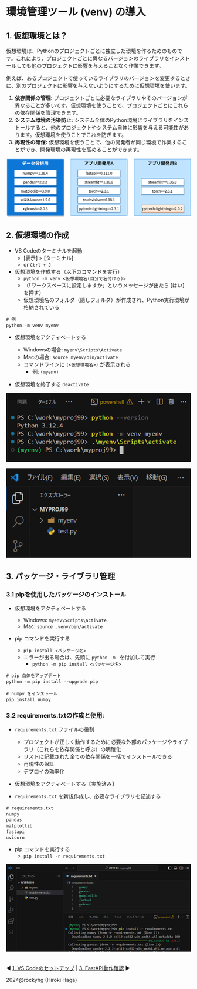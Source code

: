 # 環境管理ツール (venv) の導入

## 1. 仮想環境とは？

仮想環境は、Pythonのプロジェクトごとに独立した環境を作るためのものです。これにより、プロジェクトごとに異なるバージョンのライブラリをインストールしても他のプロジェクトに影響を与えることなく作業できます。

例えば、あるプロジェクトで使っているライブラリのバージョンを変更するときに、別のプロジェクトに影響を与えないようにするために仮想環境を使います。

1. **依存関係の管理:** プロジェクトごとに必要なライブラリやそのバージョンが異なることが多いです。仮想環境を使うことで、プロジェクトごとにこれらの依存関係を管理できます。
2. **システム環境の汚染防止:** システム全体のPython環境にライブラリをインストールすると、他のプロジェクトやシステム自体に影響を与える可能性があります。仮想環境を使うことでこれを防ぎます。
3. **再現性の確保:** 仮想環境を使うことで、他の開発者が同じ環境で作業することができ、開発環境の再現性を高めることができます。

![image](./image/2_venv.svg)


## 2. 仮想環境の作成
- VS Codeのターミナルを起動
   - [表示] > [ターミナル]
   - or `Ctrl + J`
- 仮想環境を作成する（以下のコマンドを実行）
   - `python -m venv <仮想環境名(自分で名付ける)>`
   - （「ワークスペースに設定しますか」というメッセージが出たら [はい] を押す）
   - 仮想環境名のフォルダ（隠しフォルダ）が作成され、Python実行環境が格納されている

```shell
# 例
python -m venv myenv
```

- 仮想環境をアクティベートする
   - Windowsの場合: `myenv\Scripts\Activate`
   - Macの場合: `source myenv/bin/activate`
   - コマンドラインに `(<仮想環境名>)` が表示される
     - 例: `(myenv)`

- 仮想環境を終了する `deactivate`

![image](./image/2_myenv1.png)

![image](./image/2_myenv2.png)


## 3. パッケージ・ライブラリ管理
### 3.1 pipを使用したパッケージのインストール
- 仮想環境をアクティベートする
   - Windows: `myenv\Scripts\activate`
   - Mac: `source .venv/bin/activate`

- pip コマンドを実行する
   - `pip install <パッケージ名>`
   - エラーが出る場合は、先頭に `python -m ` を付加して実行
     - `python -m pip install <パッケージ名>`

```shell
# pip 自体をアップデート
python -m pip install --upgrade pip

# numpy をインストール
pip install numpy
```

### 3.2 requirements.txtの作成と使用:
- `requirements.txt` ファイルの役割
  - プロジェクトが正しく動作するために必要な外部のパッケージやライブラリ（これらを依存関係と呼ぶ）の明確化
  - リストに記載された全ての依存関係を一括でインストールできる
  - 再現性の保証
  - デプロイの効率化

- 仮想環境をアクティベートする【実施済み】
- `requirements.txt` を新規作成し、必要なライブラリを記述する

```
# requirements.txt
numpy
pandas
matplotlib
fastapi
uvicorn
```

- pip コマンドを実行する
  - `pip install -r requirements.txt`

![image](./image/2_pip-install.png)

<br>◀ [1. VS Codeのセットアップ](./1_vscode.md) | [3. FastAPI動作確認](./3_fastapi.md) ▶

2024@rockyhg (Hiroki Haga)
